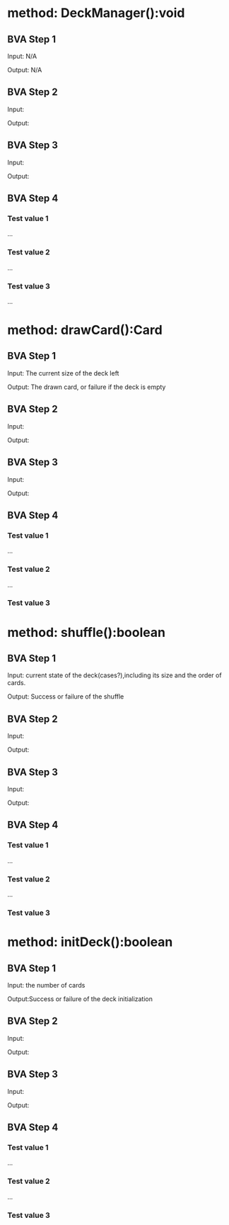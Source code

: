 # method: DeckManager():void

## BVA Step 1
Input: N/A

Output: N/A

## BVA Step 2
Input: 

Output:

## BVA Step 3
Input: 

Output:

## BVA Step 4
### Test value 1
...
### Test value 2
...
### Test value 3
...

# method: drawCard():Card

## BVA Step 1
Input: The current size of the deck left

Output: The drawn card, or failure if the deck is empty

## BVA Step 2
Input: 

Output:

## BVA Step 3
Input: 

Output:

## BVA Step 4
### Test value 1
...
### Test value 2
...
### Test value 3

# method: shuffle():boolean

## BVA Step 1
Input:  current state of the deck(cases?),including its size and the order of cards.

Output: Success or failure of the shuffle

## BVA Step 2
Input: 

Output:

## BVA Step 3
Input: 

Output:

## BVA Step 4
### Test value 1
...
### Test value 2
...
### Test value 3

# method: initDeck():boolean

## BVA Step 1
Input: the number of cards

Output:Success or failure of the deck initialization

## BVA Step 2
Input: 

Output:

## BVA Step 3
Input: 

Output:

## BVA Step 4
### Test value 1
...
### Test value 2
...
### Test value 3


